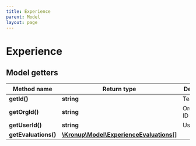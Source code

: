 ```yaml
---
title: Experience
parent: Model
layout: page
---
```


# Experience

## Model getters

Method name | Return type | Description
------------ | ------------- | -------------
**getId()** | **string** | Team ID
**getOrgId()** | **string** | Organization ID
**getUserId()** | **string** | User ID
**getEvaluations()** | [**\Kronup\Model\ExperienceEvaluations[]**](../ExperienceEvaluations) | 

